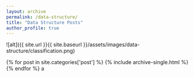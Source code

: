 ```yaml
---
layout: archive
permalink: /data-structure/
title: "Data Structure Posts"
author_profile: true
---
```

![alt]({{ site.url }}{{ site.baseurl }}/assets/images/data-structure/classification.png)

{% for post in site.categories['post'] %}
  {% include archive-single.html %}
{% endfor %}
a

<!--
<ul class="posts">
{% assign count = 0 %}
{% for post in site.posts %}
  {% if post.categories contains 'data', 'post'  %}
    {% if count < 20 %}
      {% assign count = count|plus:1 %}
      <div class="post_info">
        <li>
          <a href="{{ post.url }}">{{ post.title }}</a>
          <span>({{ post.date | date:"%Y-%m-%d" }})</span>
        </li>
      </div>
    {% endif %}
  {% endif %}
{% endfor %}
</ul>
-->
